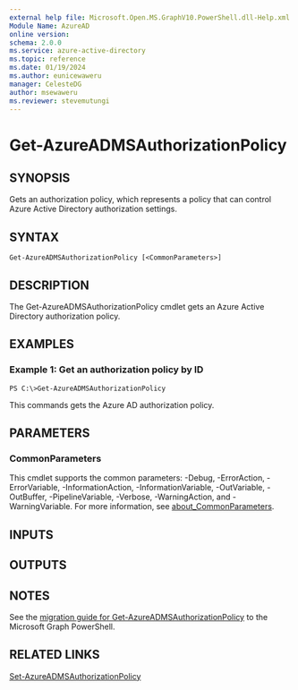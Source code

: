```yaml
---
external help file: Microsoft.Open.MS.GraphV10.PowerShell.dll-Help.xml
Module Name: AzureAD
online version:
schema: 2.0.0
ms.service: azure-active-directory
ms.topic: reference
ms.date: 01/19/2024
ms.author: eunicewaweru
manager: CelesteDG
author: msewaweru
ms.reviewer: stevemutungi
---
```


# Get-AzureADMSAuthorizationPolicy

## SYNOPSIS
Gets an authorization policy, which represents a policy that can control Azure Active Directory authorization settings.

## SYNTAX

```
Get-AzureADMSAuthorizationPolicy [<CommonParameters>]
```

## DESCRIPTION
The Get-AzureADMSAuthorizationPolicy cmdlet gets an Azure Active Directory authorization policy.

## EXAMPLES

### Example 1: Get an authorization policy by ID
```
PS C:\>Get-AzureADMSAuthorizationPolicy
```

This commands gets the Azure AD authorization policy.

## PARAMETERS

### CommonParameters
This cmdlet supports the common parameters: -Debug, -ErrorAction, -ErrorVariable, -InformationAction, -InformationVariable, -OutVariable, -OutBuffer, -PipelineVariable, -Verbose, -WarningAction, and -WarningVariable. For more information, see [about_CommonParameters](http://go.microsoft.com/fwlink/?LinkID=113216).

## INPUTS

## OUTPUTS

## NOTES

See the [migration guide for Get-AzureADMSAuthorizationPolicy](./migrate/Get-AzureADMSAuthorizationPolicy.md) to the Microsoft Graph PowerShell.

## RELATED LINKS

[Set-AzureADMSAuthorizationPolicy](Set-AzureADMSAuthorizationPolicy.md)

